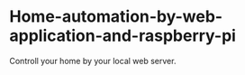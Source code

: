 # Home-automation-by-web-application-and-raspberry-pi
Controll your home by your local web server. 
